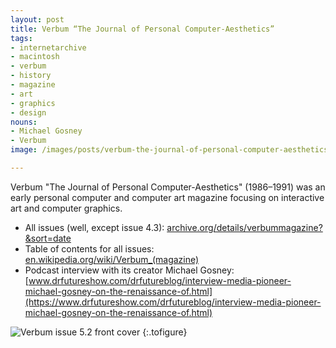 ```yaml
---
layout: post
title: Verbum “The Journal of Personal Computer-Aesthetics”
tags:
- internetarchive
- macintosh
- verbum
- history
- magazine
- art
- graphics
- design
nouns:
- Michael Gosney
- Verbum
image: /images/posts/verbum-the-journal-of-personal-computer-aesthetics.jpg

---
```

Verbum "The Journal of Personal Computer-Aesthetics" (1986–1991) was an early personal computer and computer art magazine focusing on interactive art and computer graphics.

* All issues (well, except issue 4.3): [archive.org/details/verbummagazine?&sort=date](https://archive.org/details/verbummagazine?&sort=date)
* Table of contents for all issues: [en.wikipedia.org/wiki/Verbum_(magazine)](https://en.wikipedia.org/wiki/Verbum_(magazine))
* Podcast interview with its creator Michael Gosney: [www.drfutureshow.com/drfutureblog/interview-media-pioneer-michael-gosney-on-the-renaissance-of.html](https://www.drfutureshow.com/drfutureblog/interview-media-pioneer-michael-gosney-on-the-renaissance-of.html)

![Verbum issue 5.2 front cover](https://cdn.gingerbeardman.com/images/posts/verbum-the-journal-of-personal-computer-aesthetics.jpg "Verbum issue 5.2 front cover")
{:.tofigure}
